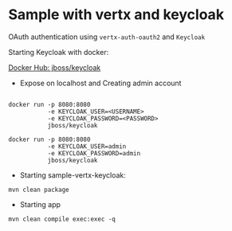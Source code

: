 #  Sample with vertx and keycloak

OAuth authentication using `vertx-auth-oauth2` and `Keycloak`

Starting Keycloak with docker:

[Docker Hub: jboss/keycloak](https://hub.docker.com/r/jboss/keycloak/)


* Expose on localhost and Creating admin account
```

docker run -p 8080:8080
           -e KEYCLOAK_USER=<USERNAME> 
           -e KEYCLOAK_PASSWORD=<PASSWORD> 
           jboss/keycloak
```



```
docker run -p 8080:8080
           -e KEYCLOAK_USER=admin 
           -e KEYCLOAK_PASSWORD=admin 
           jboss/keycloak
```



* Starting sample-vertx-keycloak:

```
mvn clean package
```

* Starting app

```
mvn clean compile exec:exec -q
```